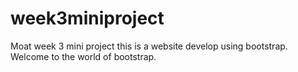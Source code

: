# week3miniproject
Moat week 3 mini project
this is a website develop using bootstrap.
Welcome to the world of bootstrap.
